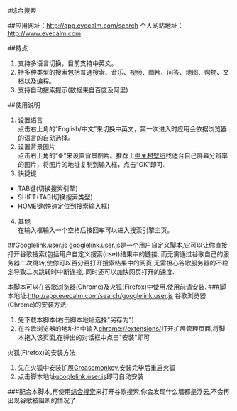 #综合搜索

##应用网址：<http://app.evecalm.com/search>
个人网站地址：<http://www.evecalm.com>

##特点
1. 支持多语言切换，目前支持中英文。
2. 持多种类型的搜索包括普通搜索、音乐、视频、图片、问答、地图、购物、文档以及编程。
3. 支持自动搜索提示(数据来自百度及阿里)

##使用说明
1. 设置语言  
点击右上角的“English/中文”来切换中英文，第一次进入时应用会依据浏览器的语言的自动选择。
2. 设置背景图片  
点击右上角的“☸”来设置背景图片。推荐上[中关村壁纸](http://desk.zol.com.cn)找适合自己屏幕分辨率的图片，将图片的地址复制到输入框，点击“OK”即可.
3. 快捷键  
 * TAB键(切换搜索引擎)
 * SHIFT+TAB(切换搜索类型)
 * HOME键(快速定位到搜索输入框)
4. 其他  
在输入框输入一个空格后按回车可以进入搜索引擎主页。

##Googlelink.user.js
googlelink.user.js是一个用户自定义脚本,它可以让你直接打开谷歌搜索(包括用户自定义搜索(cse))结果中的链接,
而无需通过谷歌自己的服务器二次跳转,使你可以百分百打开搜索结果中的网页,无需担心谷歌服务器的不稳定导致二次跳转时中断连接,
同时还可以加快网页打开的速度.

本脚本可以在谷歌浏览器(Chrome)及火狐(Firefox)中使用.使用前请安装.
###脚本地址:<http://app.evecalm.com/search/googlelink.user.js>
谷歌浏览器(Chrome)的安装方法:    
1. 先下载本脚本(右击脚本地址选择"另存为")   
2. 在谷歌浏览器的地址栏中输入<chrome://extensions/>打开扩展管理页面,将脚本拖入该页面,在弹出的对话框中点击"安装"即可   

火狐(Firefox)的安装方法    
1. 先在火狐中安装扩展[Greasemonkey](https://addons.mozilla.org/zh-cn/firefox/addon/greasemonkey/ "点击进入该扩展安装页面"),安装完毕后重启火狐   
2. 点击脚本地址[googlelink.user.js](http://app.evecalm.com/search/googlelink.user.js)即可自动安装   

###配合本脚本,再使用[综合搜索](http://www.evecalm.com)来打开谷歌搜索,你会发现什么墙都是浮云,不会再出现谷歌被阻断的情况了.
